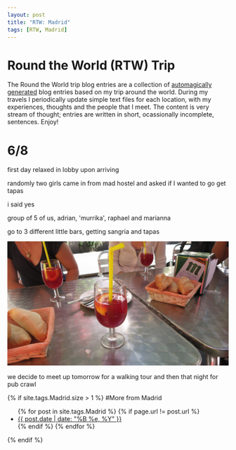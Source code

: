 ```yaml
---
layout: post
title: "RTW: Madrid"
tags: [RTW, Madrid]
---
```


# Round the World (RTW) Trip
The Round the World trip blog entries are a collection of <a href='http://github.com/magus/shell-scripts/blob/master/create-blog-markdown.zsh'
target='_blank'>automagically generated</a>
blog entries based on my trip around the world. During my travels I periodically
update simple text files for each location, with my experiences, thoughts and the
people that I meet. The content is very stream of thought; entries are written in
short, ocassionally incomplete, sentences. Enjoy!

# 6/8
first day relaxed in lobby upon arriving

randomly two girls came in from mad hostel and asked if I wanted to go get tapas

i said yes

group of 5 of us, adrian, 'murrika', raphael and marianna

go to 3 different little bars, getting sangria and tapas

<img src='/images/posts/2012-6-8-madrid.markdown/2012-06-08 11.31.57.jpg' alt='Journal Image' class='noclip' />

we decide to meet up tomorrow for a walking tour and then that night for pub crawl

{% if site.tags.Madrid.size > 1 %}
#More from Madrid
<div class='moar-from-tag-date'>
	<ul>
	{% for post in site.tags.Madrid %}
		{% if page.url != post.url %}
		<li>
			<a href='{{ post.url }}'>{{ post.date | date: "%B %e, %Y" }}</a>
		</li>
		{% endif %}
	{% endfor %}
	</ul>
</div>
{% endif %}
